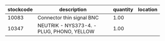 |stockcode|description|quantity|location|
|---------|-----------|--------|--------|
|10083|Connector thin signal BNC|1.00||
|10347|NEUTRIK - NYS373-4. - PLUG, PHONO, YELLOW|1.00||
